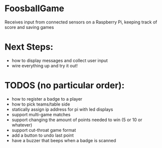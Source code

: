 # FoosballGame
Receives input from connected sensors on a Raspberry Pi, keeping track of score and saving games

# Next Steps:
- how to display messages and collect user input
- wire everything up and try it out!

# TODOS (no particular order):
- how to register a badge to a player
- how to pick teams/table side
- statically assign ip address for pi with led displays
- support multi-game matches
- support changing the amount of points needed to win (5 or 10 or whatever)
- support cut-throat game format
- add a button to undo last point
- have a buzzer that beeps when a badge is scanned
